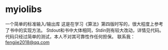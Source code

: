 # myiolibs
一个简单的标准输入/输出库
这是在学习《算法》第四版时写的，很大程度上参考了书中的实现方法。
Stdout和书中大体相同，Stdin则有较大改动，详情见代码。
代码只经过简单的测试，本人不对其可靠性作任何担保。
联系我：fengjie2018@qq.com
